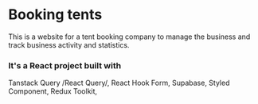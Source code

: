 # Booking tents

This is a website for a tent booking company to manage the business and track business activity and statistics.

### It's a React project built with

Tanstack Query /React Query/,
React Hook Form,
Supabase,
Styled Component,
Redux Toolkit,
